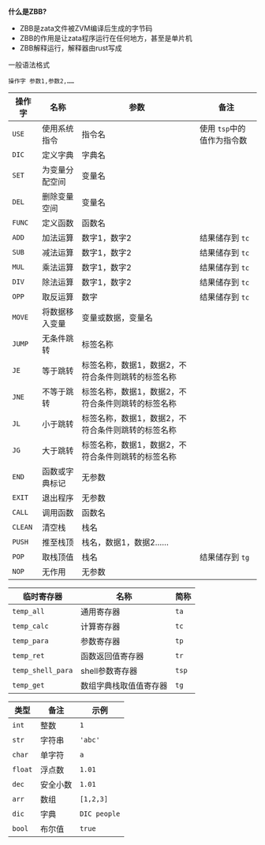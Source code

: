 **什么是ZBB?**
- ZBB是zata文件被ZVM编译后生成的字节码
- ZBB的作用是让zata程序运行在任何地方，甚至是单片机
- ZBB解释运行，解释器由rust写成

一般语法格式
```
操作字 参数1,参数2,……
```

| 操作字      | 名称       | 参数                         | 备注               |
|----------|----------|----------------------------|------------------|
| `USE`    | 使用系统指令   | 指令名                        | 使用 `tsp`中的值作为指令数 |
| `DIC`    | 定义字典     | 字典名                        |                  |
| `SET`    | 为变量分配空间  | 变量名                        |                  |
| `DEL`    | 删除变量空间   | 变量名                        |                  |
| `FUNC`   | 定义函数     | 函数名                        |                  |
| `ADD`    | 加法运算     | 数字1，数字2                    | 结果储存到 `tc`       |
| `SUB`    | 减法运算     | 数字1，数字2                    | 结果储存到 `tc`       |
| `MUL`    | 乘法运算     | 数字1，数字2                    | 结果储存到 `tc`       |
| `DIV`    | 除法运算     | 数字1，数字2                    | 结果储存到 `tc`       |
| `OPP`    | 取反运算     | 数字                         | 结果储存到 `tc`       |
| `MOVE`   | 将数据移入变量  | 变量或数据，变量名                  |                  |
| `JUMP`   | 无条件跳转    | 标签名称                       |                  |
| `JE`     | 等于跳转     | 标签名称，数据1，数据2，不符合条件则跳转的标签名称 |                  |
| `JNE`    | 不等于跳转    | 标签名称，数据1，数据2，不符合条件则跳转的标签名称 |                  |
| `JL`     | 小于跳转     | 标签名称，数据1，数据2，不符合条件则跳转的标签名称 |                  |
| `JG`     | 大于跳转     | 标签名称，数据1，数据2，不符合条件则跳转的标签名称 |                  |
| `END`    | 函数或字典标记  | 无参数                        |                  |
| `EXIT`   | 退出程序     | 无参数                        |                  |
| `CALL`   | 调用函数     | 函数名                        |                  |
| `CLEAN`  | 清空栈      | 栈名                         |                  |
| `PUSH`   | 推至栈顶     | 栈名，数据1，数据2……               |                  |
| `POP`    | 取栈顶值     | 栈名                         | 结果储存到 `tg`       |
| `NOP`    | 无作用      | 无参数                        |                  |

| 临时寄存器             | 名称          | 简称    |
|-------------------|-------------|-------|
| `temp_all`        | 通用寄存器       | `ta`  |
| `temp_calc`       | 计算寄存器       | `tc`  |
| `temp_para`       | 参数寄存器       | `tp`  |
| `temp_ret`        | 函数返回值寄存器    | `tr`  |
| `temp_shell_para` | shell参数寄存器  | `tsp` |
| `temp_get`        | 数组字典栈取值值寄存器 | `tg`   |

| 类型      | 备注   | 示例           |
| ------- | ---- | ------------ |
| `int`   | 整数   | `1`          |
| `str`   | 字符串  | `'abc'`      |
| `char`  | 单字符  | `a`          |
| `float` | 浮点数  | `1.01`       |
| `dec`   | 安全小数 | `1.01`       |
| `arr`   | 数组   | `[1,2,3]`    |
| `dic`   | 字典   | `DIC people` |
| `bool`  | 布尔值  | `true`       |

